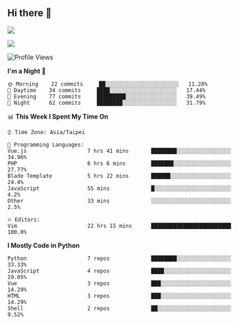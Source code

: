 ## Hi there 👋

![](https://github-readme-stats.vercel.app/api?username=CSY54&theme=nord&show_icons=true)

![](https://github-readme-stats.vercel.app/api/top-langs/?username=CSY54&theme=nord&layout=compact&card_width=445)

<!--START_SECTION:waka-->
![Profile Views](http://img.shields.io/badge/Profile%20Views-0-blue)

**I'm a Night 🦉** 

```text
🌞 Morning    22 commits     ██░░░░░░░░░░░░░░░░░░░░░░░   11.28% 
🌆 Daytime    34 commits     ████░░░░░░░░░░░░░░░░░░░░░   17.44% 
🌃 Evening    77 commits     █████████░░░░░░░░░░░░░░░░   39.49% 
🌙 Night      62 commits     ████████░░░░░░░░░░░░░░░░░   31.79%

```


📊 **This Week I Spent My Time On** 

```text
⌚︎ Time Zone: Asia/Taipei

💬 Programming Languages: 
Vue.js                   7 hrs 41 mins       ████████░░░░░░░░░░░░░░░░░   34.96% 
PHP                      6 hrs 6 mins        ███████░░░░░░░░░░░░░░░░░░   27.77% 
Blade Template           5 hrs 22 mins       ██████░░░░░░░░░░░░░░░░░░░   24.4% 
JavaScript               55 mins             █░░░░░░░░░░░░░░░░░░░░░░░░   4.2% 
Other                    33 mins             ░░░░░░░░░░░░░░░░░░░░░░░░░   2.5%

🔥 Editors: 
Vim                      22 hrs 15 mins      █████████████████████████   100.0%

```

**I Mostly Code in Python** 

```text
Python                   7 repos             ████████░░░░░░░░░░░░░░░░░   33.33% 
JavaScript               4 repos             ████░░░░░░░░░░░░░░░░░░░░░   19.05% 
Vue                      3 repos             ███░░░░░░░░░░░░░░░░░░░░░░   14.29% 
HTML                     3 repos             ███░░░░░░░░░░░░░░░░░░░░░░   14.29% 
Shell                    2 repos             ██░░░░░░░░░░░░░░░░░░░░░░░   9.52%

```



<!--END_SECTION:waka-->

<!--
**CSY54/CSY54** is a ✨ _special_ ✨ repository because its `README.md` (this file) appears on your GitHub profile.

Here are some ideas to get you started:

- 🔭 I’m currently working on ...
- 🌱 I’m currently learning ...
- 👯 I’m looking to collaborate on ...
- 🤔 I’m looking for help with ...
- 💬 Ask me about ...
- 📫 How to reach me: ...
- 😄 Pronouns: ...
- ⚡ Fun fact: ...
-->

